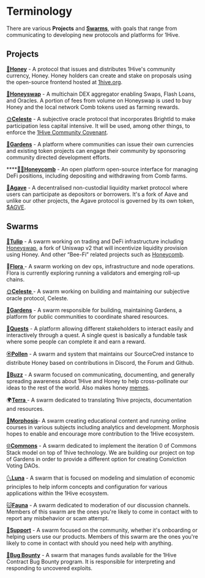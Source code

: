 # Terminology

There are various **Projects** and [**Swarms**](../community/swarms/), with goals that range from communicating to developing new protocols and platforms for 1Hive.

## Projects

[🍯**Honey**](../projects/honey/) - A protocol that issues and distributes 1Hive's community currency, Honey. Honey holders can create and stake on proposals using the open-source frontend hosted at [1hive.org](https://1hive.org).

[🍃**Honeyswap**](../projects/honeyswap/) - A multichain DEX aggregator enabling Swaps, Flash Loans, and Oracles. A portion of fees from volume on Honeyswap is used to buy Honey and the local network Comb tokens used as farming rewards.

[🌞**Celeste**](../community/swarms/celeste.md) - A subjective oracle protocol that incorporates BrightId to make participation less capital intensive. It will be used, among other things, to enforce the [1Hive Community Covenant](../community-covenant.md).

[🌻**Gardens**](https://1hive.gitbook.io/gardens/) - A platform where communities can issue their own currencies and existing token projects can engage their community by sponsoring community directed development efforts.

****[**👨‍🌾Honeycomb**](../projects/honeycomb/) - An open platform open-source interface for managing DeFi positions, including depositing and withdrawing from Comb farms.

[🌵**Agave**](../projects/agave.md) - A decentralised non-custodial liquidity market protocol where users can participate as depositors or borrowers. It's a fork of Aave and unlike our other projects, the Agave protocol is governed by its own token, [$AGVE](https://blockscout.com/xdai/mainnet/address/0x3a97704a1b25F08aa230ae53B352e2e72ef52843/transactions).

## Swarms

[🌷**Tulip**](../community/swarms/tulip/) - A swarm working on trading and DeFi infrastructure including [Honeyswap](../projects/honeyswap/), a fork of Uniswap v2 that will incentivize liquidity provision using Honey. And other “Bee-Fi” related projects such as [Honeycomb](../projects/honeycomb/).

🌺[**Flora** ](../community/swarms/flora.md) - A swarm working on dev ops, infrastructure and node operations. Flora is currently exploring running a validators and emerging roll-up chains.

[🌞**Celeste** ](../community/swarms/celeste.md) - A swarm working on building and maintaining our subjective oracle protocol, Celeste.

[🌻**Gardens**](../community/swarms/gardens.md) - A swarm responsible for building, maintaining Gardens, a platform for public communities to coordinate shared resources.

[🌟**Quests**](../community/swarms/quests.md) - A platform allowing different stakeholders to interact easily and interactively through a quest. A single quest is basically a fundable task where some people can complete it and earn a reward.

[🏵**Pollen**](../community/swarms/pollen.md) - A swarm and system that maintains our SourceCred instance to distribute Honey based on contributions in Discord, the Forum and Github.

[🐝**Buzz**](../community/swarms/buzz.md) - A swarm focused on communicating, documenting, and generally spreading awareness about 1Hive and Honey to help cross-pollinate our ideas to the rest of the world. Also makes honey [memes](https://discord.gg/ccPsFmaxCS).

🌍[**Terra** ](../community/swarms/terra.md) - A swarm dedicated to translating 1hive projects, documentation and resources.

[🦋**Morphosis**](../community/swarms/morphosis.md)- A swarm creating educational content and running online courses in various subjects including analytics and development. Morphosis hopes to enable and encourage more contribution to the 1Hive ecosystem.

[🌐**Commons**](../community/swarms/commons.md) - A swarm dedicated to implement the iteration 0 of Commons Stack model on top of 1hive technology. We are building our project on top of Gardens in order to provide a different option for creating Conviction Voting DAOs.

[🌜**Luna**](../community/swarms/luna.md) - A swarm that is focused on modeling and simulation of economic principles to help inform concepts and configuration for various applications within the 1Hive ecosystem.

[🐱**Fauna**](../community/swarms/fauna.md) - A swarm dedicated to moderation of our discussion channels. Members of this swarm are the ones you're likely to come in contact with to report any misbehavior or scam attempt.

[💛**Support**](../community/swarms/support.md) - A swarm focused on the community, whether it's onboarding or helping users use our products. Members of this swarm are the ones you're likely to come in contact with should you need help with anything.

[🐛**Bug Bounty**](../community/swarms/bug-bounty.md) - A swarm that manages funds available for the 1Hive Contract Bug Bounty program. It is responsible for interpreting and responding to uncovered exploits.
